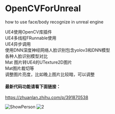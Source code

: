 # OpenCVForUnreal
how to use face/body recognize in unreal engine


UE4使用OpenCV库插件  
UE4多线程FRunnable使用  
UE4异步调用  
使用DNN深度神经网络人脸识别包含yolov3和DNN模型  
各种人脸识别模型对比  
Mat 图片转UE4的UTexture2D图片  
Mat图片裁切等  
调整图片亮度，比如晚上图片比较暗，可以调整  
#### 最新代码功能请看下面链接：
https://zhuanlan.zhihu.com/p/391870538

![ShowPerson](https://user-images.githubusercontent.com/56669924/181712691-cedb873b-5084-4415-9881-41e2df564de1.png)
![2](https://user-images.githubusercontent.com/56669924/181712722-8e46a89b-0092-4c5d-ae27-7d58637c8aa7.png)
